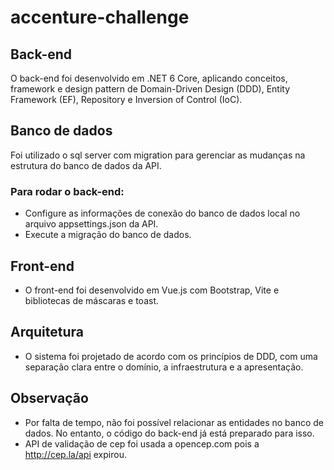# accenture-challenge

## Back-end

O back-end foi desenvolvido em .NET 6 Core, aplicando conceitos, framework e design pattern de Domain-Driven Design (DDD), Entity Framework (EF), Repository e Inversion of Control (IoC).

## Banco de dados

Foi utilizado o sql server com migration para gerenciar as mudanças na estrutura do banco de dados da API.

### Para rodar o back-end:

- Configure as informações de conexão do banco de dados local no arquivo appsettings.json da API.
- Execute a migração do banco de dados.
  
## Front-end

- O front-end foi desenvolvido em Vue.js com Bootstrap, Vite e bibliotecas de máscaras e toast.

## Arquitetura

- O sistema foi projetado de acordo com os princípios de DDD, com uma separação clara entre o domínio, a infraestrutura e a apresentação.

## Observação

- Por falta de tempo, não foi possível relacionar as entidades no banco de dados. No entanto, o código do back-end já está preparado para isso.
- API de validação de cep foi usada a opencep.com pois a http://cep.la/api expirou.
